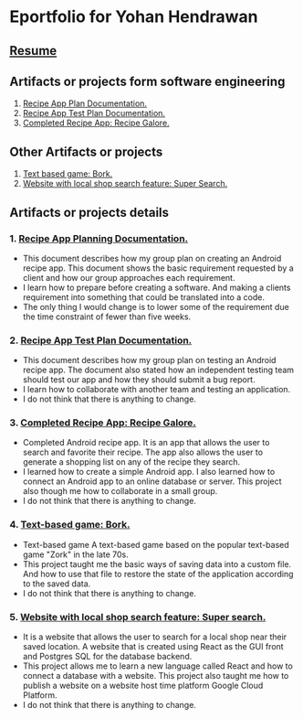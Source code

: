 # Eportfolio for Yohan Hendrawan
## [Resume](https://github.com/centuryorder/Eportfolio/blob/master/Resume)
## Artifacts or projects form software engineering
1. [Recipe App Plan Documentation.](https://docs.google.com/document/d/1x-oBQozXc0KV2VCZILPoJpBXemT-pWt7Lr9LIIoeOBU/edit?usp=sharing)
2. [Recipe App Test Plan Documentation.](https://docs.google.com/document/d/1x-oBQozXc0KV2VCZILPoJpBXemT-pWt7Lr9LIIoeOBU/edit?usp=sharing)
3. [Completed Recipe App: Recipe Galore.](https://gitlab.com/Centuryorder/RecipeAndroidApp.git)
## Other Artifacts or projects
1. [Text based game: Bork.](https://github.com/centuryorder/cpsc240_group2_project)
2. [Website with local shop search feature: Super Search.](https://gitlab.com/Centuryorder/supersearch.git)
## Artifacts or projects details
### 1. [Recipe App Planning Documentation.](https://docs.google.com/document/d/1x-oBQozXc0KV2VCZILPoJpBXemT-pWt7Lr9LIIoeOBU/edit)
   * This document describes how my group plan on creating an Android recipe app. This document shows the basic requirement requested by a client and how our group approaches each requirement.
   * I learn how to prepare before creating a software. And making a clients requirement into something that could be translated into a code.
   * The only thing I would change is to lower some of the requirement due the time constraint of fewer than five weeks.
   
### 2. [Recipe App Test Plan Documentation.](https://docs.google.com/document/d/1K8aK00TtRqugdUm1JNZ9M00WNMPXNvQ6ghaE-ZjUbAk/edit)
   * This document describes how my group plan on testing an Android recipe app. The document also stated how an independent testing team should test our app and how they should submit a bug report.
   * I learn how to collaborate with another team and testing an application.
   * I do not think that there is anything to change.
    
### 3. [Completed Recipe App: Recipe Galore.](https://gitlab.com/Centuryorder/RecipeAndroidApp.git)
  * Completed Android recipe app. It is an app that allows the user to search and favorite their recipe. The app also allows the user to generate a shopping list on any of the recipe they search.
  * I learned how to create a simple Android app. I also learned how to connect an Android app to an online database or server. This project also though me how to collaborate in a small group.
  * I do not think that there is anything to change.

### 4. [Text-based game: Bork.](https://github.com/centuryorder/cpsc240_group2_project)
  * Text-based game A text-based game based on the popular text-based game "Zork" in the late 70s.
  * This project taught me the basic ways of saving data into a custom file. And how to use that file to restore the state of the application according to the saved data.
  * I do not think that there is anything to change.
  

### 5. [Website with local shop search feature: Super search.](https://gitlab.com/Centuryorder/supersearch.git)
  * It is a website that allows the user to search for a local shop near their saved location. A website that is created using React as the GUI front and Postgres SQL for the database backend.
  * This project allows me to learn a new language called React and how to connect a database with a website. This project also taught me how to publish a website on a website host time platform Google Cloud Platform.
  * I do not think that there is anything to change.
